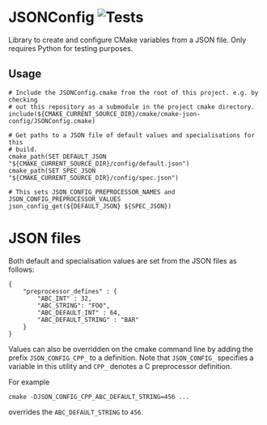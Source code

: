 # JSONConfig ![Tests](https://github.com/will-saunders-ukaea/cmake-json-config/actions/workflows/run_tests.yaml/badge.svg?branch=main)

Library to create and configure CMake variables from a JSON file. Only requires Python for testing purposes.


## Usage

```
# Include the JSONConfig.cmake from the root of this project. e.g. by checking
# out this repository as a submodule in the project cmake directory.
include(${CMAKE_CURRENT_SOURCE_DIR}/cmake/cmake-json-config/JSONConfig.cmake)

# Get paths to a JSON file of default values and specialisations for this
# build.
cmake_path(SET DEFAULT_JSON "${CMAKE_CURRENT_SOURCE_DIR}/config/default.json")
cmake_path(SET SPEC_JSON "${CMAKE_CURRENT_SOURCE_DIR}/config/spec.json")

# This sets JSON_CONFIG_PREPROCESSOR_NAMES and JSON_CONFIG_PREPROCESSOR_VALUES
json_config_get(${DEFAULT_JSON} ${SPEC_JSON})
```

# JSON files
Both default and specialisation values are set from the JSON files as follows:

```
{
    "preprocessor_defines" : {
        "ABC_INT" : 32,
        "ABC_STRING": "FOO",
        "ABC_DEFAULT_INT" : 64,
        "ABC_DEFAULT_STRING" : "BAR"
    }
}
```

Values can also be overridden on the cmake command line by adding the prefix `JSON_CONFIG_CPP_` to a definition. Note that `JSON_CONFIG_` specifies a variable in this utility and `CPP_` denotes a C preprocessor definition.

For example
```
cmake -DJSON_CONFIG_CPP_ABC_DEFAULT_STRING=456 ...
```
overrides the `ABC_DEFAULT_STRING` to `456`.




